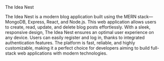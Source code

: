 The Idea Nest

The Idea Nest is a modern blog application built using the MERN stack—MongoDB, Express, React, and Node.js. This web application allows users to create, read, update, and delete blog posts effortlessly. With a sleek, responsive design, The Idea Nest ensures an optimal user experience on any device. Users can easily register and log in, thanks to integrated authentication features. The platform is fast, reliable, and highly customizable, making it a perfect choice for developers aiming to build full-stack web applications with modern technologies.
